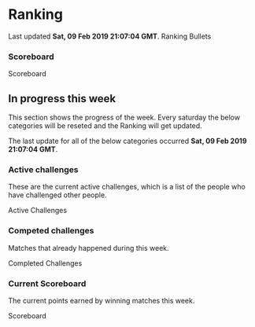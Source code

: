 # Ranking

Last updated **Sat, 09 Feb 2019 21:07:04 GMT**.
Ranking Bullets

### Scoreboard
Scoreboard

## In progress this week
This section shows the progress of the week. Every saturday the below categories will be reseted and the Ranking will get updated.

The last update for all of the below categories occurred **Sat, 09 Feb 2019 21:07:04 GMT**.
### Active challenges
These are the current active challenges, which is a list of the people who have challenged other people.

Active Challenges

### Competed challenges
Matches that already happened during this week.

Completed Challenges

### Current Scoreboard
The current points earned by winning matches this week.

Scoreboard
